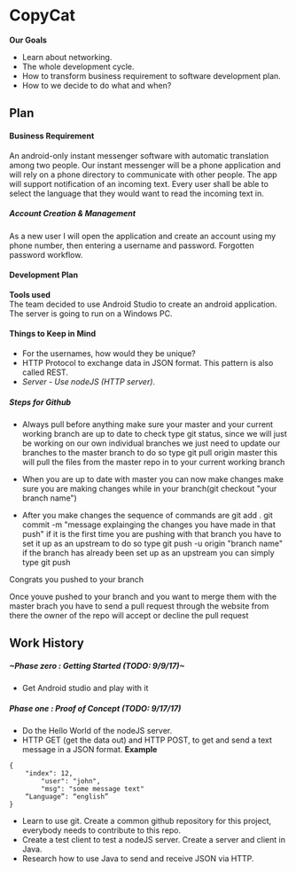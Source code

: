 # CopyCat
**Our Goals**
* Learn about networking.
* The whole development cycle. 
* How to transform business requirement to software development plan.
* How to we decide to do what and when?

## Plan

#### Business Requirement
An android-only instant messenger software with automatic translation among two people. Our instant messenger will be a phone application and will rely on a phone directory to communicate with other people. The app will support notification of an incoming text. Every user shall be able to select the language that they would want to read the incoming text in. 

##### Account Creation & Management
As a new user I will open the application and create an account using my phone number, then entering a username and password.
Forgotten password workflow.

#### Development Plan
**Tools used**\
The team decided to use Android Studio to create an android application. The server is going to run on a Windows PC.

#### Things to Keep in Mind
* For the usernames, how would they be unique?
* HTTP Protocol to exchange data in JSON format. This pattern is also called REST.
* *Server - Use nodeJS (HTTP server)*.

##### Steps for Github

* Always pull before anything make sure your master and your current working branch are up to date to check type git status, since we will just be working on our own individual branches we just need to update our branches to the master branch to do so type git pull origin master this will pull the files from the master repo in to your current working branch

* When you are up to date with master you can now make changes make sure you are making changes while in your branch(git checkout "your branch name")

* After you make changes the sequence of commands are git add . git commit -m "message explainging the changes you have made in that push" if it is the first time you are pushing with that branch you have to set it up as an upstream to do so type git push -u origin "branch name" if the branch has already been set up as an upstream you can simply type git push

Congrats you pushed to your branch

Once youve pushed to your branch and you want to merge them with the master brach you have to send a pull request through the website from there the owner of the repo will accept or decline the pull request

## Work History
##### ~Phase zero 	: Getting Started (TODO: 9/9/17)~
* Get Android studio and play with it 
##### Phase one		: Proof of Concept (TODO: 9/17/17)
* Do the Hello World of the nodeJS server. 
* HTTP GET (get the data out) and HTTP POST, to get and send a text message in a JSON format. 
		**Example** 
```
{
 	"index": 12,
    	"user": "john",
    	"msg": "some message text"
	“Language”: “english”
}
```	
* Learn to use git. Create a common github repository for this project, everybody needs to                                      contribute to this repo.
* Create a test client to test a nodeJS server. Create a server and client in Java. 
* Research how to use Java to send and receive JSON via HTTP.

